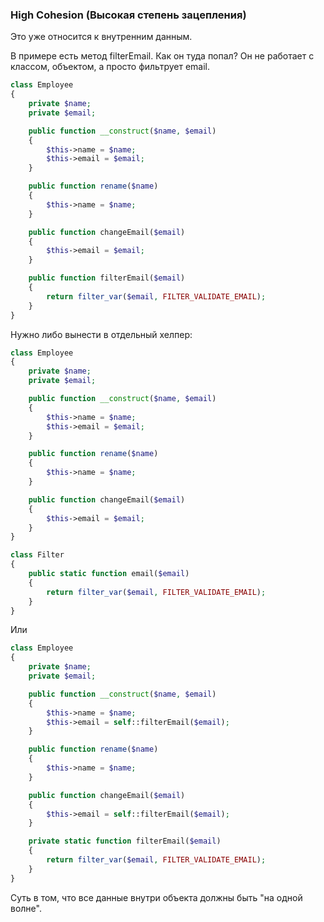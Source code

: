### High Cohesion (Высокая степень зацепления)

Это уже относится к внутренним данным. 

В примере есть метод filterEmail. Как он туда попал? Он не работает с классом, объектом, а просто фильтрует email.
```php
class Employee
{
    private $name;
    private $email;

    public function __construct($name, $email)
    {
        $this->name = $name;
        $this->email = $email;
    }

    public function rename($name)
    {
        $this->name = $name;
    }

    public function changeEmail($email)
    {
        $this->email = $email;
    }

    public function filterEmail($email)
    {
        return filter_var($email, FILTER_VALIDATE_EMAIL);
    }
}
```

Нужно либо вынести в отдельный хелпер:
```php
class Employee
{
    private $name;
    private $email;

    public function __construct($name, $email)
    {
        $this->name = $name;
        $this->email = $email;
    }

    public function rename($name)
    {
        $this->name = $name;
    }

    public function changeEmail($email)
    {
        $this->email = $email;
    }
}

class Filter
{
    public static function email($email)
    {
        return filter_var($email, FILTER_VALIDATE_EMAIL);
    }
}
```

Или
```php
class Employee
{
    private $name;
    private $email;

    public function __construct($name, $email)
    {
        $this->name = $name;
        $this->email = self::filterEmail($email);
    }

    public function rename($name)
    {
        $this->name = $name;
    }

    public function changeEmail($email)
    {
        $this->email = self::filterEmail($email);
    }

    private static function filterEmail($email)
    {
        return filter_var($email, FILTER_VALIDATE_EMAIL);
    }
}
```

Суть в том, что все данные внутри объекта должны быть "на одной волне".
